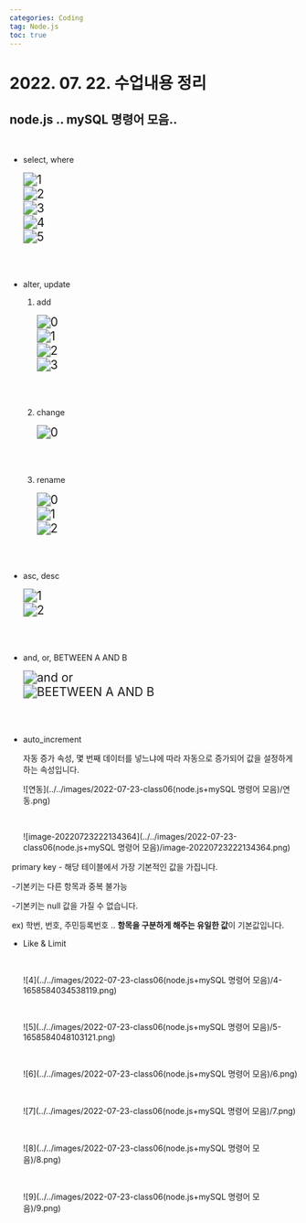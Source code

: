 ```yaml
---
categories: Coding	
tag: Node.js
toc: true
---
```




# 2022. 07. 22. 수업내용 정리 #

## node.js .. mySQL 명령어 모음..

<br>

* select, where

  <img src="../../images/2022-07-23-class06(node.js+mySQL 명령어 모음)/1.png" alt="1" style="zoom:150%;" />

  <br>

  <img src="../../images/2022-07-23-class06(node.js+mySQL 명령어 모음)/2.png" alt="2" style="zoom:150%;" />

  <br>

  <img src="../../images/2022-07-23-class06(node.js+mySQL 명령어 모음)/3.png" alt="3" style="zoom:150%;" />

  <br>

  <img src="../../images/2022-07-23-class06(node.js+mySQL 명령어 모음)/4.png" alt="4" style="zoom:150%;" />

  <br>

  <img src="../../images/2022-07-23-class06(node.js+mySQL 명령어 모음)/5.png" alt="5" style="zoom:150%;" />

  <br><br>

* alter, update

  1. add

     <img src="../../images/2022-07-23-class06(node.js+mySQL 명령어 모음)/0.png" alt="0" style="zoom:150%;" />

     <br>

     <img src="../../images/2022-07-23-class06(node.js+mySQL 명령어 모음)/1-165857627741395.png" alt="1" style="zoom:150%;" />

     <br>

     <img src="../../images/2022-07-23-class06(node.js+mySQL 명령어 모음)/2-165857629342497.png" alt="2" style="zoom:150%;" />

     <br>

     <img src="../../images/2022-07-23-class06(node.js+mySQL 명령어 모음)/3-165857630457199.png" alt="3" style="zoom:150%;" />

     <br><br>

  2. change

     <img src="../../images/2022-07-23-class06(node.js+mySQL 명령어 모음)/0-1658576353321101.png" alt="0" style="zoom:150%;" />

     <br><br>

  3. rename

     <img src="../../images/2022-07-23-class06(node.js+mySQL 명령어 모음)/0-1658576378103103.png" alt="0" style="zoom:150%;" />

     <br>

     <img src="../../images/2022-07-23-class06(node.js+mySQL 명령어 모음)/1-1658576387890105.png" alt="1" style="zoom:150%;" />

     <br>

     <img src="../../images/2022-07-23-class06(node.js+mySQL 명령어 모음)/2-1658576396404107.png" alt="2" style="zoom:150%;" />

     <br><br>

* asc, desc

  <img src="../../images/2022-07-23-class06(node.js+mySQL 명령어 모음)/1-1658576441690109.png" alt="1" style="zoom:150%;" />

  <br>

  <img src="../../images/2022-07-23-class06(node.js+mySQL 명령어 모음)/2-1658576453921111.png" alt="2" style="zoom:150%;" />

  <br><br>

* and, or, BETWEEN A AND B

  <img src="../../images/2022-07-23-class06(node.js+mySQL 명령어 모음)/and or.png" alt="and or" style="zoom:150%;" />

  <br>

  <img src="../../images/2022-07-23-class06(node.js+mySQL 명령어 모음)/BEETWEEN A AND B.png" alt="BEETWEEN A AND B" style="zoom:150%;" />

  <br><br>

* auto_increment

  자동 증가 속성, 몇 번째 데이터를 넣느냐에 따라 자동으로 증가되어 값을 설정하게 하는 속성입니다.<br>

  ![연동](../../images/2022-07-23-class06(node.js+mySQL 명령어 모음)/연동.png)

  <br>

  ![image-20220723222134364](../../images/2022-07-23-class06(node.js+mySQL 명령어 모음)/image-20220723222134364.png)

​		primary key - 해당 테이블에서 가장 기본적인 값을 가집니다. 

​		\-기본키는 다른 항목과 중복 불가능<br>

​		\-기본키는 null  값을 가질 수 없습니다.<br>

​		ex) 학번, 번호, 주민등록번호 .. **항목을 구분하게 해주는 유일한 값**이 기본값입니다. <br>

* Like & Limit

  <br>

  ![4](../../images/2022-07-23-class06(node.js+mySQL 명령어 모음)/4-1658584034538119.png)

  <br>

  ![5](../../images/2022-07-23-class06(node.js+mySQL 명령어 모음)/5-1658584048103121.png)

  <br>

  ![6](../../images/2022-07-23-class06(node.js+mySQL 명령어 모음)/6.png)

  <br>

  ![7](../../images/2022-07-23-class06(node.js+mySQL 명령어 모음)/7.png)

  <br>

  ![8](../../images/2022-07-23-class06(node.js+mySQL 명령어 모음)/8.png)

  <br>

  ![9](../../images/2022-07-23-class06(node.js+mySQL 명령어 모음)/9.png)

  

  

  